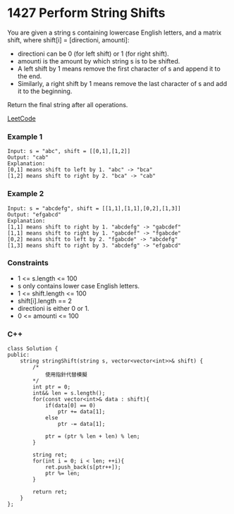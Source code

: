 # 1427 Perform String Shifts

You are given a string s containing lowercase English letters, and a matrix shift, where shift[i] = [directioni, amounti]:

* directioni can be 0 (for left shift) or 1 (for right shift).
* amounti is the amount by which string s is to be shifted.
* A left shift by 1 means remove the first character of s and append it to the end.
* Similarly, a right shift by 1 means remove the last character of s and add it to the beginning.

Return the final string after all operations.

[LeetCode](https://leetcode.cn/problems/perform-string-shifts/)

### Example 1

```
Input: s = "abc", shift = [[0,1],[1,2]]
Output: "cab"
Explanation: 
[0,1] means shift to left by 1. "abc" -> "bca"
[1,2] means shift to right by 2. "bca" -> "cab"
```

### Example 2

```
Input: s = "abcdefg", shift = [[1,1],[1,1],[0,2],[1,3]]
Output: "efgabcd"
Explanation:  
[1,1] means shift to right by 1. "abcdefg" -> "gabcdef"
[1,1] means shift to right by 1. "gabcdef" -> "fgabcde"
[0,2] means shift to left by 2. "fgabcde" -> "abcdefg"
[1,3] means shift to right by 3. "abcdefg" -> "efgabcd"
``` 

### Constraints

* 1 <= s.length <= 100
* s only contains lower case English letters.
* 1 <= shift.length <= 100
* shift[i].length == 2
* directioni is either 0 or 1.
* 0 <= amounti <= 100

### C++ 

```
class Solution {
public:
    string stringShift(string s, vector<vector<int>>& shift) {
        /*
            使用指針代替模擬
        */
        int ptr = 0;
        int&& len = s.length();
        for(const vector<int>& data : shift){
            if(data[0] == 0)
                ptr += data[1];
            else
                ptr -= data[1];
            
            ptr = (ptr % len + len) % len;
        }

        string ret;
        for(int i = 0; i < len; ++i){
            ret.push_back(s[ptr++]);
            ptr %= len;
        }

        return ret;
    }
};
```
